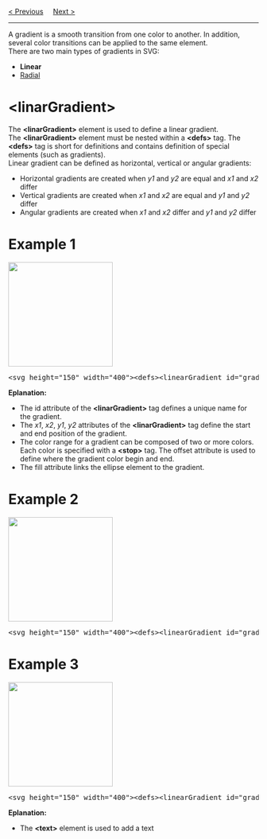 <a href="/HTML/Graphics/SVG/Gradient/Main.md">&lt; Previous</a>
&nbsp;&nbsp;&nbsp;
<a href="/HTML/Graphics/SVG/Gradient/Radial.md">Next &gt;</a>
<hr>
A gradient is a smooth transition from one color to another. In addition, several color transitions can be applied to the same element.
<br>
There are two main types of gradients in SVG:
<ul>
  <li><b>Linear</b></li>
  <li><a href="Radial.md">Radial</a></li>
</ul>
<h1>&lt;linarGradient&gt;</h1>
The <b>&lt;linarGradient&gt;</b> element is used to define a linear gradient.
<br>
The <b>&lt;linarGradient&gt;</b> element must be nested within a <b>&lt;defs&gt;</b> tag. The <b>&lt;defs&gt;</b> tag is short for definitions and contains definition of special elements (such as gradients).
<br>
Linear gradient can be defined as horizontal, vertical or angular gradients:
<ul>
  <li>Horizontal gradients are created when <i>y1</i> and <i>y2</i> are equal and <i>x1</i> and <i>x2</i> differ
  <li>Vertical gradients are created when <i>x1</i> and <i>x2</i> are equal and <i>y1</i> and <i>y2</i> differ
  <li>Angular gradients are created when <i>x1</i> and <i>x2</i> differ and <i>y1</i> and <i>y2</i> differ
</ul>
<h1>Example 1</h1>
<img src="https://i.imgur.com/uzd9lRl.jpg" height="auto" width="210">
<pre>&lt;svg height="150" width="400"&gt;&lt;defs&gt;&lt;linearGradient id="grad1" x1="0%" y1="0%" x2="100%" y2="0%"&gt;&lt;stop offset="0%" style="stop-color:rgb(255,255,0);stop-opacity:1" /&gt;&lt;stop offset="100%" style="stop-color:rgb(255,0,0);stop-opacity:1" /&gt;&lt;/linearGradient&gt;&lt;/defs&gt;&lt;ellipse cx="200" cy="70" rx="85" ry="55" fill="url(#grad1)" /&gt;&lt;/svg&gt;</pre>
<b>Eplanation:</b>
<ul>
  <li>The id attribute of the <b>&lt;linarGradient&gt;</b> tag defines a unique name for the gradient.</li>
  <li>The <i>x1</i>, <i>x2</i>, <i>y1</i>, <i>y2</i> attributes of the <b>&lt;linarGradient&gt;</b> tag define the start and end position of the gradient.</li>
  <li>The color range for a gradient can be composed of two or more colors. Each color is specified with a <b>&lt;stop&gt;</b> tag. The offset attribute is used to define where the gradient color begin and end.</li>
  <li>The fill attribute links the ellipse element to the gradient.</li>
</ul>
<h1>Example 2</h1>
<img src="https://i.imgur.com/QkxdmuI.jpg" height="auto" width="210">
<pre>&lt;svg height="150" width="400"&gt;&lt;defs&gt;&lt;linearGradient id="grad2" x1="0%" y1="0%" x2="0%" y2="100%"&gt;&lt;stop offset="0%" style="stop-color:rgb(255,0,0);stop-opacity:1" /&gt;&lt;stop offset="100%" style="stop-color:rgb(255,255,0);stop-opacity:1" /&gt;&lt;/linearGradient&gt;&lt;/defs&gt;&lt;ellipse cx="200" cy="70" rx="85" ry="55" fill="url(#grad2)" /&gt;&lt;/svg&gt;</pre>
<h1>Example 3</h1>
<img src="https://i.imgur.com/SJGqgfL.jpg" height="auto" width="210">
<pre>&lt;svg height="150" width="400"&gt;&lt;defs&gt;&lt;linearGradient id="grad3" x1="0%" y1="0%" x2="100%" y2="0%"&gt;&lt;stop offset="0%" style="stop-color:rgb(255,255,0);stop-opacity:1" /&gt;&lt;stop offset="100%" style="stop-color:rgb(255,0,0);stop-opacity:1" /&gt;&lt;/linearGradient&gt;&lt;/defs&gt;&lt;ellipse cx="200" cy="70" rx="85" ry="55" fill="url(#grad3)" /&gt;&lt;text fill="#ffffff" font-size="45" font-family="Verdana" x="150" y="86"&gt;SVG&lt;/text&gt;&lt;/svg&gt;</pre>
<b>Eplanation:</b>
<ul>
  <li>The <b>&lt;text&gt;</b> element is used to add a text</li>
</ul>
